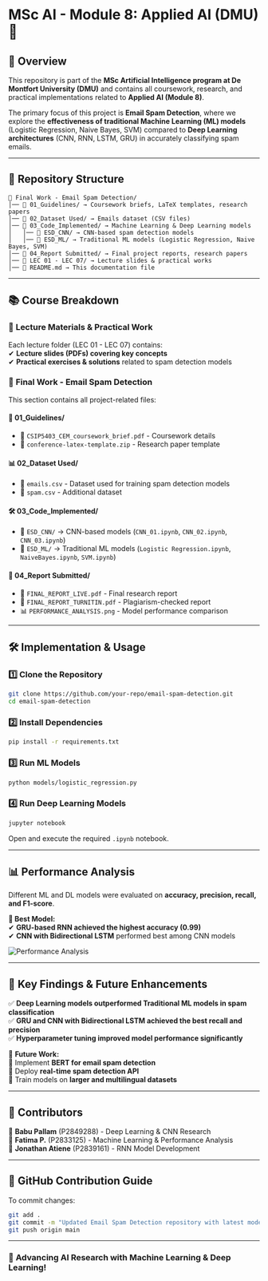 # **MSc AI - Module 8: Applied AI (DMU)** 🚀  

## **📌 Overview**  
This repository is part of the **MSc Artificial Intelligence program at De Montfort University (DMU)** and contains all coursework, research, and practical implementations related to **Applied AI (Module 8)**.  

The primary focus of this project is **Email Spam Detection**, where we explore the **effectiveness of traditional Machine Learning (ML) models** (Logistic Regression, Naive Bayes, SVM) compared to **Deep Learning architectures** (CNN, RNN, LSTM, GRU) in accurately classifying spam emails.  

---

## **📂 Repository Structure**  

```
📁 Final Work - Email Spam Detection/
│── 📁 01_Guidelines/ → Coursework briefs, LaTeX templates, research papers
│── 📁 02_Dataset Used/ → Emails dataset (CSV files)
│── 📁 03_Code_Implemented/ → Machine Learning & Deep Learning models
│   │── 📁 ESD_CNN/ → CNN-based spam detection models
│   │── 📁 ESD_ML/ → Traditional ML models (Logistic Regression, Naive Bayes, SVM)
│── 📁 04_Report Submitted/ → Final project reports, research papers
│── 📁 LEC 01 - LEC 07/ → Lecture slides & practical works
│── 📄 README.md → This documentation file
```

---

## **📚 Course Breakdown**  

### 📂 **Lecture Materials & Practical Work**  
Each lecture folder (LEC 01 - LEC 07) contains:  
✔ **Lecture slides (PDFs) covering key concepts**  
✔ **Practical exercises & solutions** related to spam detection models  

### 📂 **Final Work - Email Spam Detection**  
This section contains all project-related files:  

#### **📖 01_Guidelines/**  
- 📄 `CSIP5403_CEM_coursework_brief.pdf` - Coursework details  
- 📜 `conference-latex-template.zip` - Research paper template  

#### **📊 02_Dataset Used/**  
- 📜 `emails.csv` - Dataset used for training spam detection models  
- 📜 `spam.csv` - Additional dataset  

#### **🛠 03_Code_Implemented/**  
- 📁 `ESD_CNN/` → CNN-based models (`CNN_01.ipynb`, `CNN_02.ipynb`, `CNN_03.ipynb`)  
- 📁 `ESD_ML/` → Traditional ML models (`Logistic Regression.ipynb`, `NaiveBayes.ipynb`, `SVM.ipynb`)  

#### **📑 04_Report Submitted/**  
- 📄 `FINAL_REPORT_LIVE.pdf` - Final research report  
- 📄 `FINAL_REPORT_TURNITIN.pdf` - Plagiarism-checked report  
- 📊 `PERFORMANCE_ANALYSIS.png` - Model performance comparison  

---

## **🛠 Implementation & Usage**  

### **1️⃣ Clone the Repository**  
```sh
git clone https://github.com/your-repo/email-spam-detection.git
cd email-spam-detection
```

### **2️⃣ Install Dependencies**  
```sh
pip install -r requirements.txt
```

### **3️⃣ Run ML Models**  
```sh
python models/logistic_regression.py
```

### **4️⃣ Run Deep Learning Models**  
```sh
jupyter notebook
```
Open and execute the required `.ipynb` notebook.

---

## **📊 Performance Analysis**  
Different ML and DL models were evaluated on **accuracy, precision, recall, and F1-score**.  

**📌 Best Model:**  
✔ **GRU-based RNN achieved the highest accuracy (0.99)**  
✔ **CNN with Bidirectional LSTM** performed best among CNN models  

![Performance Analysis](04_Report_Submitted/PERFORMANCE%20ANALYSIS.png)

---

## **📌 Key Findings & Future Enhancements**  
✅ **Deep Learning models outperformed Traditional ML models in spam classification**  
✅ **GRU and CNN with Bidirectional LSTM achieved the best recall and precision**  
✅ **Hyperparameter tuning improved model performance significantly**  

🚀 **Future Work:**  
🔹 Implement **BERT for email spam detection**  
🔹 Deploy **real-time spam detection API**  
🔹 Train models on **larger and multilingual datasets**  

---

## **📢 Contributors**  
👤 **Babu Pallam** (P2849288) - Deep Learning & CNN Research  
👤 **Fatima P.** (P2833125) - Machine Learning & Performance Analysis  
👤 **Jonathan Atiene** (P2839161) - RNN Model Development  

---

## **📌 GitHub Contribution Guide**  
To commit changes:  
```sh
git add .
git commit -m "Updated Email Spam Detection repository with latest models & reports"
git push origin main
```

---

### 🚀 **Advancing AI Research with Machine Learning & Deep Learning!**  